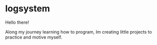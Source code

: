 # logsystem

Hello there!

Along my journey learning how to program, Im creating little projects to practice and motive myself.
